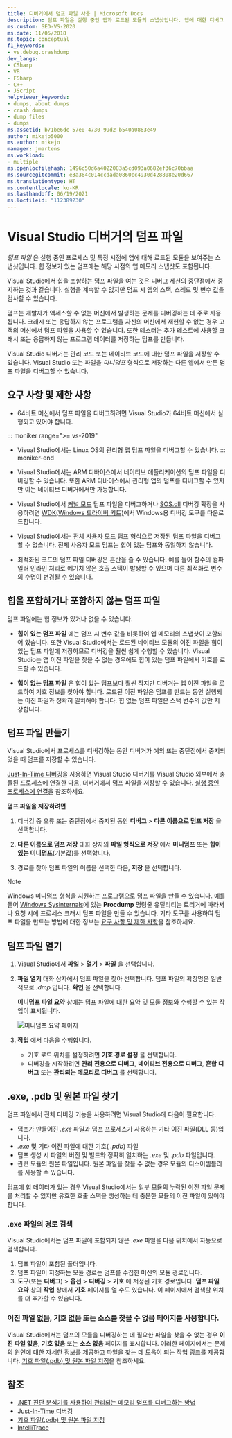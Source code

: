 ```yaml
---
title: 디버거에서 덤프 파일 사용 | Microsoft Docs
description: 덤프 파일은 실행 중인 앱과 로드된 모듈의 스냅샷입니다. 앱에 대한 디버그 액세스 권한이 없는 상황을 위한 덤프 파일을 만드는 것이 좋습니다.
ms.custom: SEO-VS-2020
ms.date: 11/05/2018
ms.topic: conceptual
f1_keywords:
- vs.debug.crashdump
dev_langs:
- CSharp
- VB
- FSharp
- C++
- JScript
helpviewer_keywords:
- dumps, about dumps
- crash dumps
- dump files
- dumps
ms.assetid: b71be6dc-57e0-4730-99d2-b540a0863e49
author: mikejo5000
ms.author: mikejo
manager: jmartens
ms.workload:
- multiple
ms.openlocfilehash: 1496c50d6a4022083a5cd093a0682ef36c70bbaa
ms.sourcegitcommit: e3a364c014ccdada0860cc4930d428808e20d667
ms.translationtype: HT
ms.contentlocale: ko-KR
ms.lasthandoff: 06/19/2021
ms.locfileid: "112389230"
---
```

# <a name="dump-files-in-the-visual-studio-debugger"></a>Visual Studio 디버거의 덤프 파일

<a name="BKMK_What_is_a_dump_file_"></a> *덤프 파일* 은 실행 중인 프로세스 및 특정 시점에 앱에 대해 로드된 모듈을 보여주는 스냅샷입니다. 힙 정보가 있는 덤프에는 해당 시점의 앱 메모리 스냅샷도 포함됩니다.

Visual Studio에서 힙을 포함하는 덤프 파일을 여는 것은 디버그 세션의 중단점에서 중지하는 것과 같습니다. 실행을 계속할 수 없지만 덤프 시 앱의 스택, 스레드 및 변수 값을 검사할 수 있습니다.

덤프는 개발자가 액세스할 수 없는 머신에서 발생하는 문제를 디버깅하는 데 주로 사용됩니다. 크래시 또는 응답하지 않는 프로그램을 자신의 머신에서 재현할 수 없는 경우 고객의 머신에서 덤프 파일을 사용할 수 있습니다. 또한 테스터는 추가 테스트에 사용할 크래시 또는 응답하지 않는 프로그램 데이터를 저장하는 덤프를 만듭니다.

Visual Studio 디버거는 관리 코드 또는 네이티브 코드에 대한 덤프 파일을 저장할 수 있습니다. Visual Studio 또는 파일을 *미니덤프* 형식으로 저장하는 다른 앱에서 만든 덤프 파일을 디버그할 수 있습니다.

## <a name="requirements-and-limitations"></a><a name="BKMK_Requirements_and_limitations"></a> 요구 사항 및 제한 사항

- 64비트 머신에서 덤프 파일을 디버그하려면 Visual Studio가 64비트 머신에서 실행되고 있어야 합니다.

::: moniker range=">= vs-2019"
- Visual Studio에서는 Linux OS의 관리형 앱 덤프 파일을 디버그할 수 있습니다. 
::: moniker-end

- Visual Studio에서는 ARM 디바이스에서 네이티브 애플리케이션의 덤프 파일을 디버깅할 수 있습니다. 또한 ARM 디바이스에서 관리형 앱의 덤프를 디버그할 수 있지만 이는 네이티브 디버거에서만 가능합니다.

- Visual Studio에서 [커널 모드](/windows-hardware/drivers/debugger/kernel-mode-dump-files) 덤프 파일을 디버그하거나 [SOS.dll](/dotnet/framework/tools/sos-dll-sos-debugging-extension) 디버깅 확장을 사용하려면 [WDK(Windows 드라이버 키트)](/windows-hardware/drivers/download-the-wdk)에서 Windows용 디버깅 도구를 다운로드합니다.

- Visual Studio에서는 [전체 사용자 모드 덤프](/windows/desktop/wer/collecting-user-mode-dumps) 형식으로 저장된 덤프 파일을 디버그할 수 없습니다. 전체 사용자 모드 덤프는 힙이 있는 덤프와 동일하지 않습니다.

- 최적화된 코드의 덤프 파일 디버깅은 혼란을 줄 수 있습니다. 예를 들어 함수의 컴파일러 인라인 처리로 예기치 않은 호출 스택이 발생할 수 있으며 다른 최적화로 변수의 수명이 변경될 수 있습니다.

## <a name="dump-files-with-or-without-heaps"></a><a name="BKMK_Dump_files__with_or_without_heaps"></a> 힙을 포함하거나 포함하지 않는 덤프 파일

덤프 파일에는 힙 정보가 있거나 없을 수 있습니다.

- **힙이 있는 덤프 파일** 에는 덤프 시 변수 값을 비롯하여 앱 메모리의 스냅샷이 포함되어 있습니다. 또한 Visual Studio에서는 로드된 네이티브 모듈의 이진 파일을 힙이 있는 덤프 파일에 저장하므로 디버깅을 훨씬 쉽게 수행할 수 있습니다. Visual Studio는 앱 이진 파일을 찾을 수 없는 경우에도 힙이 있는 덤프 파일에서 기호를 로드할 수 있습니다.

- **힙이 없는 덤프 파일** 은 힙이 있는 덤프보다 훨씬 작지만 디버거는 앱 이진 파일을 로드하여 기호 정보를 찾아야 합니다. 로드된 이진 파일은 덤프를 만드는 동안 실행되는 이진 파일과 정확히 일치해야 합니다. 힙 없는 덤프 파일은 스택 변수의 값만 저장합니다.

## <a name="create-a-dump-file"></a><a name="BKMK_Create_a_dump_file"></a> 덤프 파일 만들기

Visual Studio에서 프로세스를 디버깅하는 동안 디버거가 예외 또는 중단점에서 중지되었을 때 덤프를 저장할 수 있습니다.

[Just-In-Time 디버깅](../debugger/just-in-time-debugging-in-visual-studio.md)을 사용하면 Visual Studio 디버거를 Visual Studio 외부에서 충돌된 프로세스에 연결한 다음, 더버거에서 덤프 파일을 저장할 수 있습니다. [실행 중인 프로세스에 연결](../debugger/attach-to-running-processes-with-the-visual-studio-debugger.md)을 참조하세요.

**덤프 파일을 저장하려면**

1. 디버깅 중 오류 또는 중단점에서 중지된 동안 **디버그** > **다른 이름으로 덤프 저장** 을 선택합니다.

1. **다른 이름으로 덤프 저장** 대화 상자의 **파일 형식으로 저장** 에서 **미니덤프** 또는 **힙이 있는 미니덤프**(기본값)를 선택합니다.

1. 경로를 찾아 덤프 파일의 이름을 선택한 다음, **저장** 을 선택합니다.

>[!NOTE]
>Windows 미니덤프 형식을 지원하는 프로그램으로 덤프 파일을 만들 수 있습니다. 예를 들어 [Windows Sysinternals](/sysinternals/)에 있는 **Procdump** 명령줄 유틸리티는 트리거에 따라서나 요청 시에 프로세스 크래시 덤프 파일을 만들 수 있습니다. 기타 도구를 사용하여 덤프 파일을 만드는 방법에 대한 정보는 [요구 사항 및 제한 사항](../debugger/using-dump-files.md#BKMK_Requirements_and_limitations)을 참조하세요.

## <a name="open-a-dump-file"></a><a name="BKMK_Open_a_dump_file"></a> 덤프 파일 열기

1. Visual Studio에서 **파일** > **열기** > **파일** 을 선택합니다.

1. **파일 열기** 대화 상자에서 덤프 파일을 찾아 선택합니다. 덤프 파일의 확장명은 일반적으로 *.dmp* 입니다. **확인** 을 선택합니다.

   **미니덤프 파일 요약** 창에는 덤프 파일에 대한 요약 및 모듈 정보와 수행할 수 있는 작업이 표시됩니다.

   ![미니덤프 요약 페이지](../debugger/media/dbg_dump_summarypage.png "미니덤프 요약 페이지")

1. **작업** 에서 다음을 수행합니다.
   - 기호 로드 위치를 설정하려면 **기호 경로 설정** 을 선택합니다.
   - 디버깅을 시작하려면 **관리 전용으로 디버그**, **네이티브 전용으로 디버그**, **혼합 디버그** 또는 **관리되는 메모리로 디버그** 를 선택합니다.

## <a name="find-exe-pdb-and-source-files"></a><a name="BKMK_Find_binaries__symbol___pdb__files__and_source_files"></a> .exe, .pdb 및 원본 파일 찾기

덤프 파일에서 전체 디버깅 기능을 사용하려면 Visual Studio에 다음이 필요합니다.

- 덤프가 만들어진 *.exe* 파일과 덤프 프로세스가 사용하는 기타 이진 파일(DLL 등)입니다.
- *.exe* 및 기타 이진 파일에 대한 기호( *.pdb*) 파일
- 덤프 생성 시 파일의 버전 및 빌드와 정확히 일치하는 *.exe* 및 *.pdb* 파일입니다.
- 관련 모듈의 원본 파일입니다. 원본 파일을 찾을 수 없는 경우 모듈의 디스어셈블리를 사용할 수 있습니다.

덤프에 힙 데이터가 있는 경우 Visual Studio에서는 일부 모듈의 누락된 이진 파일 문제를 처리할 수 있지만 유효한 호출 스택을 생성하는 데 충분한 모듈의 이진 파일이 있어야 합니다.

### <a name="search-paths-for-exe-files"></a>.exe 파일의 경로 검색

Visual Studio에서는 덤프 파일에 포함되지 않은 *.exe* 파일을 다음 위치에서 자동으로 검색합니다.

1. 덤프 파일이 포함된 폴더입니다.
2. 덤프 파일이 지정하는 모듈 경로는 덤프를 수집한 머신의 모듈 경로입니다.
3. **도구**(또는 **디버그**) > **옵션** > **디버깅** > **기호** 에 저정된 기호 경로입니다. **덤프 파일 요약** 창의 **작업** 창에서 **기호** 페이지를 열 수도 있습니다. 이 페이지에서 검색할 위치를 더 추가할 수 있습니다.

### <a name="use-the-no-binary-no-symbols-or-no-source-found-pages"></a>이진 파일 없음, 기호 없음 또는 소스를 찾을 수 없음 페이지를 사용합니다.

Visual Studio에서는 덤프의 모듈을 디버깅하는 데 필요한 파일을 찾을 수 없는 경우 **이진 파일 없음**, **기호 없음** 또는 **소스 없음** 페이지를 표시합니다. 이러한 페이지에서는 문제의 원인에 대한 자세한 정보를 제공하고 파일을 찾는 데 도움이 되는 작업 링크를 제공합니다. [기호 파일(.pdb) 및 원본 파일 지정](../debugger/specify-symbol-dot-pdb-and-source-files-in-the-visual-studio-debugger.md)을 참조하세요.

## <a name="see-also"></a>참조

- [.NET 진단 분석기를 사용하여 관리되는 메모리 덤프를 디버그하는 방법](../debugger/how-to-debug-managed-memory-dump.md)
- [Just-In-Time 디버깅](../debugger/just-in-time-debugging-in-visual-studio.md)
- [기호 파일(.pdb) 및 원본 파일 지정](../debugger/specify-symbol-dot-pdb-and-source-files-in-the-visual-studio-debugger.md)
- [IntelliTrace](../debugger/intellitrace.md)